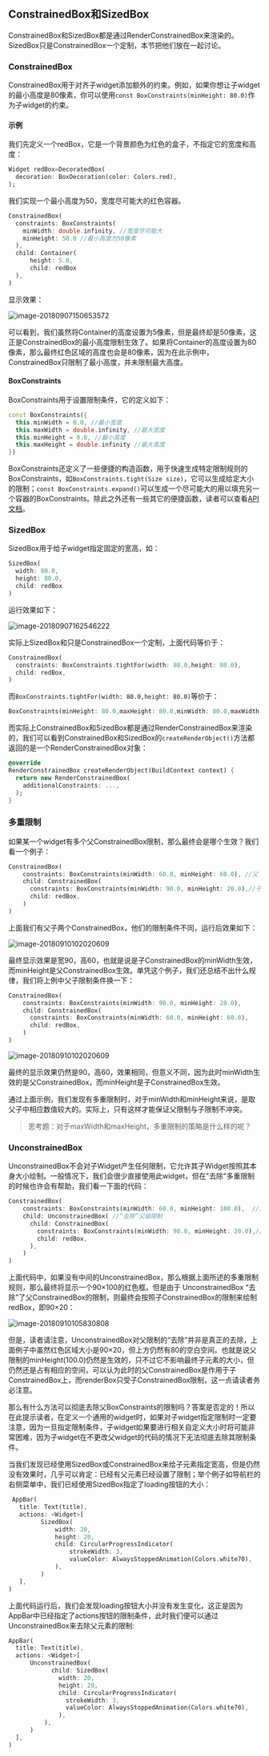 ## ConstrainedBox和SizedBox

ConstrainedBox和SizedBox都是通过RenderConstrainedBox来渲染的。SizedBox只是ConstrainedBox一个定制，本节把他们放在一起讨论。

### ConstrainedBox

ConstrainedBox用于对齐子widget添加额外的约束。例如，如果你想让子widget的最小高度是80像素，你可以使用`const BoxConstraints(minHeight: 80.0)`作为子widget的约束。

#### 示例

我们先定义一个redBox，它是一个背景颜色为红色的盒子，不指定它的宽度和高度：

```dart
Widget redBox=DecoratedBox(
  decoration: BoxDecoration(color: Colors.red),
);
```

我们实现一个最小高度为50，宽度尽可能大的红色容器。

```dart
ConstrainedBox(
  constraints: BoxConstraints(
    minWidth: double.infinity, //宽度尽可能大
    minHeight: 50.0 //最小高度为50像素
  ),
  child: Container(
      height: 5.0, 
      child: redBox 
  ),
)
```

显示效果：

![image-20180907150653572](https://cdn.jsdelivr.net/gh/flutterchina/flutter-in-action@1.0/docs/imgs/image-20180907150653572.png)

可以看到，我们虽然将Container的高度设置为5像素，但是最终却是50像素，这正是ConstrainedBox的最小高度限制生效了。如果将Container的高度设置为80像素，那么最终红色区域的高度也会是80像素，因为在此示例中，ConstrainedBox只限制了最小高度，并未限制最大高度。

#### BoxConstraints

BoxConstraints用于设置限制条件，它的定义如下：

```dart
const BoxConstraints({
  this.minWidth = 0.0, //最小宽度
  this.maxWidth = double.infinity, //最大宽度
  this.minHeight = 0.0, //最小高度
  this.maxHeight = double.infinity //最大高度
})
```

BoxConstraints还定义了一些便捷的构造函数，用于快速生成特定限制规则的BoxConstraints，如`BoxConstraints.tight(Size size)`，它可以生成给定大小的限制；`const BoxConstraints.expand()`可以生成一个尽可能大的用以填充另一个容器的BoxConstraints。除此之外还有一些其它的便捷函数，读者可以查看[API文档](https://docs.flutter.io/flutter/rendering/BoxConstraints-class.html)。

### SizedBox

SizedBox用于给子widget指定固定的宽高，如：

```dart
SizedBox(
  width: 80.0,
  height: 80.0,
  child: redBox
)
```
运行效果如下：

![image-20180907162546222](https://cdn.jsdelivr.net/gh/flutterchina/flutter-in-action@1.0/docs/imgs/image-20180907162546222.png)

实际上SizedBox和只是ConstrainedBox一个定制，上面代码等价于：

```dart
ConstrainedBox(
  constraints: BoxConstraints.tightFor(width: 80.0,height: 80.0),
  child: redBox, 
)
```

而`BoxConstraints.tightFor(width: 80.0,height: 80.0)`等价于：

```dart
BoxConstraints(minHeight: 80.0,maxHeight: 80.0,minWidth: 80.0,maxWidth: 80.0)
```

而实际上ConstrainedBox和SizedBox都是通过RenderConstrainedBox来渲染的，我们可以看到ConstrainedBox和SizedBox的`createRenderObject()`方法都返回的是一个RenderConstrainedBox对象：

```dart
@override
RenderConstrainedBox createRenderObject(BuildContext context) {
  return new RenderConstrainedBox(
    additionalConstraints: ...,
  );
}
```



### 多重限制

如果某一个widget有多个父ConstrainedBox限制，那么最终会是哪个生效？我们看一个例子：

```dart
ConstrainedBox(
    constraints: BoxConstraints(minWidth: 60.0, minHeight: 60.0), //父
    child: ConstrainedBox(
      constraints: BoxConstraints(minWidth: 90.0, minHeight: 20.0),//子
      child: redBox,
    )
)
```

上面我们有父子两个ConstrainedBox，他们的限制条件不同，运行后效果如下：

![image-20180910102020609](https://cdn.jsdelivr.net/gh/flutterchina/flutter-in-action@1.0/docs/imgs/image-20180910102020609.png)

最终显示效果是宽90，高60，也就是说是子ConstrainedBox的minWidth生效，而minHeight是父ConstrainedBox生效。单凭这个例子，我们还总结不出什么规律，我们将上例中父子限制条件换一下：

```dart
ConstrainedBox(
    constraints: BoxConstraints(minWidth: 90.0, minHeight: 20.0),
    child: ConstrainedBox(
      constraints: BoxConstraints(minWidth: 60.0, minHeight: 60.0),
      child: redBox,
    )
)
```

![image-20180910102020609](https://cdn.jsdelivr.net/gh/flutterchina/flutter-in-action@1.0/docs/imgs/image-20180910102020609.png)

最终的显示效果仍然是90，高60，效果相同，但意义不同，因为此时minWidth生效的是父ConstrainedBox，而minHeight是子ConstrainedBox生效。

通过上面示例，我们发现有多重限制时，对于minWidth和minHeight来说，是取父子中相应数值较大的。实际上，只有这样才能保证父限制与子限制不冲突。

> 思考题：对于maxWidth和maxHeight，多重限制的策略是什么样的呢？



### UnconstrainedBox

UnconstrainedBox不会对子Widget产生任何限制，它允许其子Widget按照其本身大小绘制。一般情况下，我们会很少直接使用此widget，但在"去除"多重限制的时候也许会有帮助，我们看一下面的代码：

```dart
ConstrainedBox(
    constraints: BoxConstraints(minWidth: 60.0, minHeight: 100.0),  //父
    child: UnconstrainedBox( //“去除”父级限制
      child: ConstrainedBox(
        constraints: BoxConstraints(minWidth: 90.0, minHeight: 20.0),//子
        child: redBox,
      ),
    )
)
```

上面代码中，如果没有中间的UnconstrainedBox，那么根据上面所述的多重限制规则，那么最终将显示一个90×100的红色框。但是由于 UnconstrainedBox “去除”了父ConstrainedBox的限制，则最终会按照子ConstrainedBox的限制来绘制redBox，即90×20：

![image-20180910105830808](https://cdn.jsdelivr.net/gh/flutterchina/flutter-in-action@1.0/docs/imgs/image-20180910105830808.png)

但是，读者请注意，UnconstrainedBox对父限制的“去除”并非是真正的去除，上面例子中虽然红色区域大小是90×20，但上方仍然有80的空白空间。也就是说父限制的minHeight(100.0)仍然是生效的，只不过它不影响最终子元素的大小，但仍然还是占有相应的空间，可以认为此时的父ConstrainedBox是作用于子ConstrainedBox上，而renderBox只受子ConstrainedBox限制，这一点请读者务必注意。

那么有什么方法可以彻底去除父BoxConstraints的限制吗？答案是否定的！所以在此提示读者，在定义一个通用的widget时，如果对子widget指定限制时一定要注意，因为一旦指定限制条件，子widget如果要进行相关自定义大小时将可能非常困难，因为子widget在不更改父widget的代码的情况下无法彻底去除其限制条件。

当我们发现已经使用SizedBox或ConstrainedBox来给子元素指定宽高，但是仍然没有效果时，几乎可以肯定：已经有父元素已经设置了限制；举个例子如导航栏的右侧菜单中，我们已经使用SizedBox指定了loading按钮的大小：

```dart
 AppBar(
   title: Text(title),
   actions: <Widget>[
         SizedBox(
             width: 20, 
             height: 20,
             child: CircularProgressIndicator(
                 strokeWidth: 3,
                 valueColor: AlwaysStoppedAnimation(Colors.white70),
             ),
         )
   ],
)
```

上面代码运行后，我们会发现loading按钮大小并没有发生变化，这正是因为AppBar中已经指定了actions按钮的限制条件，此时我们便可以通过UnconstrainedBox来去除父元素的限制:

```dart
AppBar(
  title: Text(title),
  actions: <Widget>[
      UnconstrainedBox(
            child: SizedBox(
              width: 20,
              height: 20,
              child: CircularProgressIndicator(
                strokeWidth: 3,
                valueColor: AlwaysStoppedAnimation(Colors.white70),
              ),
          ),
      )
  ],
)
```


